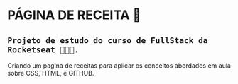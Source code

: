 
# PÁGINA DE RECEITA 🧁

**`Projeto de estudo do curso de FullStack da Rocketseat 👩🏻‍💻.`**
---
Criando um pagina de receitas para aplicar os conceitos abordados em aula sobre CSS, HTML, e GITHUB.
